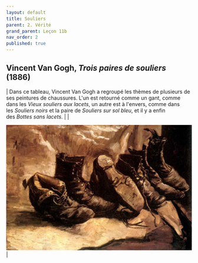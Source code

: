 ```yaml
---
layout: default
title: Souliers
parent: 2. Vérité
grand_parent: Leçon 11b
nav_order: 2
published: true
---
```

## Vincent Van Gogh, *Trois paires de souliers* (1886)  

| Dans ce tableau, Vincent Van Gogh a regroupé les thèmes de plusieurs de ses peintures de chaussures. L'un est retourné comme un gant, comme dans les _Vieux souliers aux lacets_, un autre est à l'envers, comme dans les _Souliers noirs_ et la paire de _Souliers sur sol bleu_, et il y a enfin des *Bottes sans lacets*. |
| <center><a href="../../assets/img/art/vangogh-souliers.jpeg" target="_blank"><img src="../../assets/img/art/vangogh-souliers.jpeg" style="zoom:120%;" /></a></center>   |